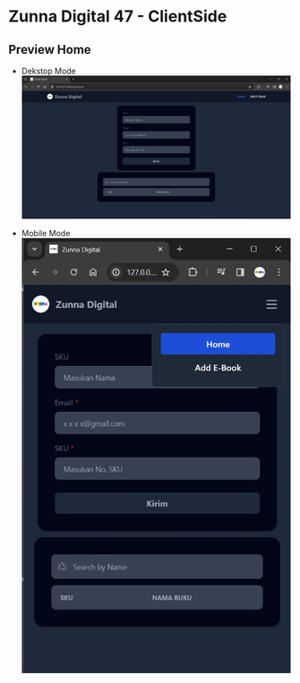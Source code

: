 # **Zunna Digital 47 - ClientSide**

## Preview Home
- Dekstop Mode
![Github Graph](./assets/dekstop-mode.jpg)

- Mobile Mode 
![![PR Example]](./assets/mobile-mode.jpg)

